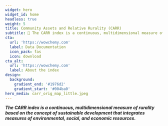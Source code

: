 ```yaml
---
widget: hero
widget_id: home
headless: true
weight: 5
title: Community Assets and Relative Rurality (CARR)
subtitle: 🧱 The CARR index is a continuous, multidimensional measure of rurality based on the concept of sustainable development that integrates measures of environmental, social, and economic resources. 🧱
cta:
  url: 'https://wowchemy.com'
  label: Data Documentation
  icon_pack: fas
  icon: download
cta_alt:
  url: 'https://wowchemy.com'
  label: About the index
design:
  background:
    gradient_end: '#1976d2'
    gradient_start: '#004ba0'
hero_media: carr_orig_map_little.jpeg
---
```

***The CARR index is a continuous, multidimensional measure of rurality based on the concept of sustainable development that integrates measures of environmental, social, and economic resources.***
